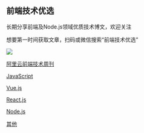 ## 前端技术优选

长期分享前端及Node.js领域优质技术博文，欢迎关注

想要第一时间获取文章，扫码或微信搜索“前端技术优选”

![](https://img.alicdn.com/tfs/TB1JpCeXR1D3KVjSZFyXXbuFpXa-344-344.jpg)

[阿里云前端技术周刊](https://github.com/aliyunfe/weekly)

[JavaScript](./JavaScript.md)

[Vue.js](./Vue.md)

[React.js](./React.md)

[Node.js](./Node.md)

[其他](./others.md)
